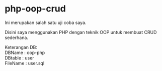 # php-oop-crud
Ini merupakan salah satu uji coba saya.

Disini saya menggunakan PHP dengan teknik OOP untuk membuat CRUD sederhana.

Keterangan DB: <br>
DBName : oop-php <br>
DBtable : user <br>
FileName : user.sql <br>
